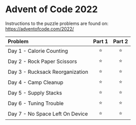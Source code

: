 # Advent of Code 2022

Instructions to the puzzle problems are found on: https://adventofcode.com/2022/

| **Problem**                     | Part 1 | Part 2 |
|:--------------------------------|:------:|:------:|
| Day 1 - Calorie Counting        | :star: | :star: |
| Day 2 - Rock Paper Scissors     | :star: | :star: |
| Day 3 - Rucksack Reorganization | :star: | :star: |
| Day 4 - Camp Cleanup            | :star: | :star: |
| Day 5 - Supply Stacks           | :star: | :star: |
| Day 6 - Tuning Trouble          | :star: | :star: |
| Day 7 - No Space Left On Device | :star: | :star: |